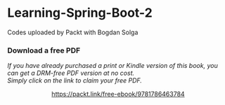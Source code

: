 # Learning-Spring-Boot-2
Codes uploaded by Packt with Bogdan Solga
### Download a free PDF

 <i>If you have already purchased a print or Kindle version of this book, you can get a DRM-free PDF version at no cost.<br>Simply click on the link to claim your free PDF.</i>
<p align="center"> <a href="https://packt.link/free-ebook/9781786463784">https://packt.link/free-ebook/9781786463784 </a> </p>
